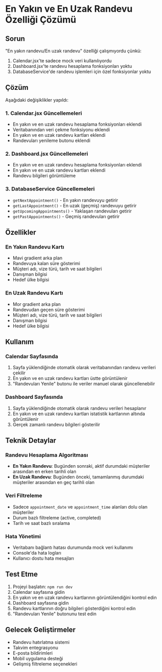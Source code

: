 # En Yakın ve En Uzak Randevu Özelliği Çözümü

## Sorun
"En yakın randevu/En uzak randevu" özelliği çalışmıyordu çünkü:
1. Calendar.jsx'te sadece mock veri kullanılıyordu
2. Dashboard.jsx'te randevu hesaplama fonksiyonları yoktu
3. DatabaseService'de randevu işlemleri için özel fonksiyonlar yoktu

## Çözüm
Aşağıdaki değişiklikler yapıldı:

### 1. Calendar.jsx Güncellemeleri
- En yakın ve en uzak randevu hesaplama fonksiyonları eklendi
- Veritabanından veri çekme fonksiyonu eklendi
- En yakın ve en uzak randevu kartları eklendi
- Randevuları yenileme butonu eklendi

### 2. Dashboard.jsx Güncellemeleri
- En yakın ve en uzak randevu hesaplama fonksiyonları eklendi
- En yakın ve en uzak randevu kartları eklendi
- Randevu bilgileri görüntüleme

### 3. DatabaseService Güncellemeleri
- `getNextAppointment()` - En yakın randevuyu getirir
- `getLastAppointment()` - En uzak (geçmiş) randevuyu getirir
- `getUpcomingAppointments()` - Yaklaşan randevuları getirir
- `getPastAppointments()` - Geçmiş randevuları getirir

## Özellikler

### En Yakın Randevu Kartı
- Mavi gradient arka plan
- Randevuya kalan süre gösterimi
- Müşteri adı, vize türü, tarih ve saat bilgileri
- Danışman bilgisi
- Hedef ülke bilgisi

### En Uzak Randevu Kartı
- Mor gradient arka plan
- Randevudan geçen süre gösterimi
- Müşteri adı, vize türü, tarih ve saat bilgileri
- Danışman bilgisi
- Hedef ülke bilgisi

## Kullanım

### Calendar Sayfasında
1. Sayfa yüklendiğinde otomatik olarak veritabanından randevu verileri çekilir
2. En yakın ve en uzak randevu kartları üstte görüntülenir
3. "Randevuları Yenile" butonu ile veriler manuel olarak güncellenebilir

### Dashboard Sayfasında
1. Sayfa yüklendiğinde otomatik olarak randevu verileri hesaplanır
2. En yakın ve en uzak randevu kartları istatistik kartlarının altında görüntülenir
3. Gerçek zamanlı randevu bilgileri gösterilir

## Teknik Detaylar

### Randevu Hesaplama Algoritması
- **En Yakın Randevu**: Bugünden sonraki, aktif durumdaki müşteriler arasından en erken tarihli olan
- **En Uzak Randevu**: Bugünden önceki, tamamlanmış durumdaki müşteriler arasından en geç tarihli olan

### Veri Filtreleme
- Sadece `appointment_date` ve `appointment_time` alanları dolu olan müşteriler
- Durum bazlı filtreleme (active, completed)
- Tarih ve saat bazlı sıralama

### Hata Yönetimi
- Veritabanı bağlantı hatası durumunda mock veri kullanımı
- Console'da hata logları
- Kullanıcı dostu hata mesajları

## Test Etme

1. Projeyi başlatın: `npm run dev`
2. Calendar sayfasına gidin
3. En yakın ve en uzak randevu kartlarının görüntülendiğini kontrol edin
4. Dashboard sayfasına gidin
5. Randevu kartlarının doğru bilgileri gösterdiğini kontrol edin
6. "Randevuları Yenile" butonunu test edin

## Gelecek Geliştirmeler

- Randevu hatırlatma sistemi
- Takvim entegrasyonu
- E-posta bildirimleri
- Mobil uygulama desteği
- Gelişmiş filtreleme seçenekleri 
